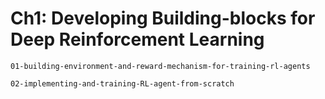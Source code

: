 # Ch1: Developing Building-blocks for Deep Reinforcement Learning

```toc
01-building-environment-and-reward-mechanism-for-training-rl-agents

02-implementing-and-training-RL-agent-from-scratch
```
